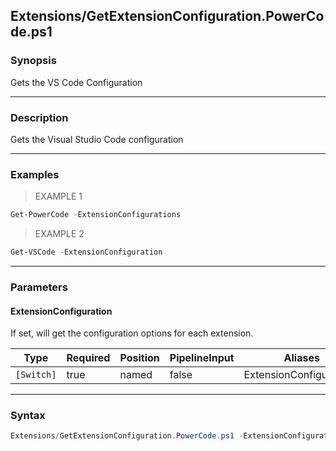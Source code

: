 Extensions/GetExtensionConfiguration.PowerCode.ps1
--------------------------------------------------




### Synopsis
Gets the VS Code Configuration



---


### Description

Gets the Visual Studio Code configuration



---


### Examples
> EXAMPLE 1

```PowerShell
Get-PowerCode -ExtensionConfigurations
```
> EXAMPLE 2

```PowerShell
Get-VSCode -ExtensionConfiguration
```


---


### Parameters
#### **ExtensionConfiguration**

If set, will get the configuration options for each extension.






|Type      |Required|Position|PipelineInput|Aliases                |
|----------|--------|--------|-------------|-----------------------|
|`[Switch]`|true    |named   |false        |ExtensionConfigurations|





---


### Syntax
```PowerShell
Extensions/GetExtensionConfiguration.PowerCode.ps1 -ExtensionConfiguration [<CommonParameters>]
```
